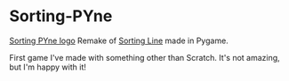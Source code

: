 # Sorting-PYne
 [Sorting PYne logo](sorting_pyne_logo.png)
 Remake of [Sorting Line](https://nickkoepr.itch.io/sortingline) made in Pygame.
 
 First game I've made with something other than Scratch. It's not amazing, but I'm happy with it!
